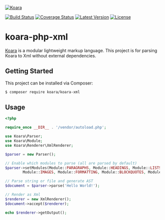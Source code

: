 [![Koara](http://www.koara.io/logo.png)](http://www.koara.io)

[![Build Status](https://img.shields.io/travis/koara/koara-php-xml.svg)](https://travis-ci.org/koara/koara-php-xml)
[![Coverage Status](https://img.shields.io/coveralls/koara/koara-php-xml.svg)](https://coveralls.io/github/koara/koara-php-xml?branch=master)
[![Latest Version](https://img.shields.io/packagist/v/koara/koara-xml.svg)](https://packagist.org/packages/koara/koara-xml)
[![License](https://img.shields.io/badge/License-Apache%202.0-blue.svg)](https://github.com/koara/koara-php-xml/blob/master/LICENSE)

# koara-php-xml
[Koara](http://www.koara.io) is a modular lightweight markup language. This project is for parsing Koara to Xml without external dependencies.

## Getting Started
This project can be installed via Composer:

``` bash
$ composer require koara/koara-xml
```

## Usage
```php
<?php

require_once __DIR__ . '/vendor/autoload.php';

use Koara\Parser;
use Koara\Module;
use Koara\Renderer\XmlRenderer;

$parser = new Parser();

// Enable which modules to parse (all are parsed by default)
$parser->setModules(Module::PARAGRAPHS, Module::HEADINGS, Module::LISTS, Module::LINKS,
        Module::IMAGES, Module::FORMATTING, Module::BLOCKQUOTES, Module::CODE);

// Parse string or file and generate AST
$document = $parser->parse('Hello World!');

// Render as Xml
$renderer = new XmlRenderer();
$document->accept($renderer);

echo $renderer->getOutput();
```